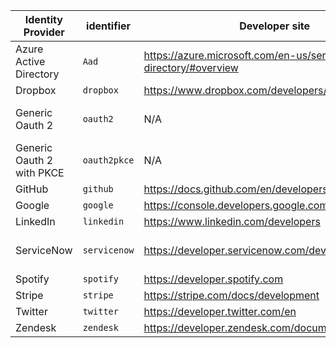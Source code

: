 | Identity Provider         | identifier   | Developer site                                                        | Special instructions                                                                                                                |
| ------------------------- | ------------ | --------------------------------------------------------------------- | ----------------------------------------------------------------------------------------------------------------------------------- |
| Azure Active Directory    | `Aad`        | https://azure.microsoft.com/en-us/services/active-directory/#overview |
| Dropbox                   | `dropbox`    | https://www.dropbox.com/developers/apps                               |
| Generic Oauth 2           | `oauth2`     | N/A                                                                   | Use this template to connect with any identity provider that supports authorization code and follows the OAuth 2.0 standard         |
| Generic Oauth 2 with PKCE | `oauth2pkce` | N/A                                                                   | Use this template to connect with any identity providers that supports authorization code and follows the OAuth 2.0 + PKCE standard |
| GitHub                    | `github`     | https://docs.github.com/en/developers                                 |
| Google                    | `google`     | https://console.developers.google.com/apis/dashboard                  |
| LinkedIn                  | `linkedin`   | https://www.linkedin.com/developers                                   |
| ServiceNow                | `servicenow` | https://developer.servicenow.com/dev.do                               | Must use instance that does not hibernate(https://developer.servicenow.com/blog.do?p=/post/hibernation-and-developer-instances/)    |
| Spotify                   | `spotify`    | https://developer.spotify.com                                         |
| Stripe                    | `stripe`     | https://stripe.com/docs/development                                   |
| Twitter                   | `twitter`    | https://developer.twitter.com/en                                      | Uses PKCE authentication flow                                                                                                       |
| Zendesk                   | `zendesk`    | https://developer.zendesk.com/documentation/                          |
